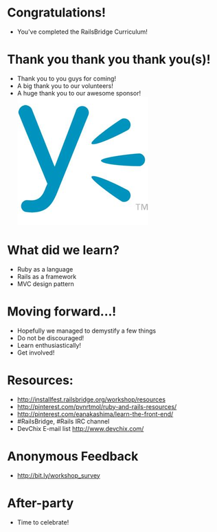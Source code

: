 <!SLIDE bullets incremental>
# Congratulations!
* You've completed the RailsBridge Curriculum!

<!SLIDE bullets incremental>
# Thank you thank you thank you(s)!
* Thank you to you guys for coming!
* A big thank you to our volunteers!
* A huge thank you to our awesome sponsor!
![Yammer](img/yammer_logo.jpg)

<!SLIDE bullets>
# What did we learn?
* Ruby as a language
* Rails as a framework
* MVC design pattern

<!SLIDE bullets>
# Moving forward...!
* Hopefully we managed to demystify a few things
* Do not be discouraged!
* Learn enthusiastically!
* Get involved!

<!SLIDE bullets>
# Resources:
* http://installfest.railsbridge.org/workshop/resources
* http://pinterest.com/pvnrtmol/ruby-and-rails-resources/
* http://pinterest.com/eanakashima/learn-the-front-end/
* #RailsBridge, #Rails IRC channel
* DevChix E-mail list http://www.devchix.com/

<!SLIDE bullets>
# Anonymous Feedback
* http://bit.ly/workshop_survey

<!SLIDE bullets incremental>
# After-party
* Time to celebrate!
